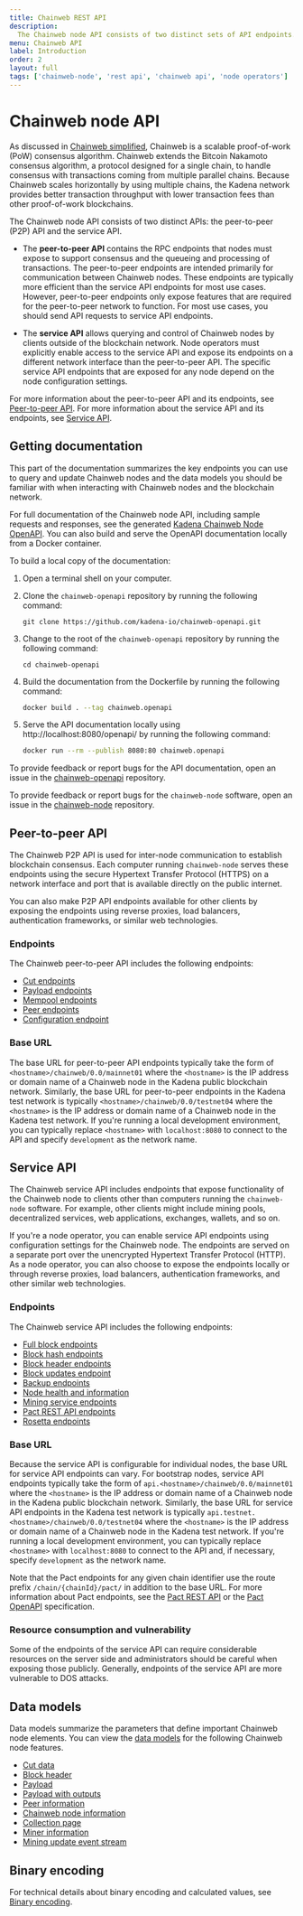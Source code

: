 ```yaml
---
title: Chainweb REST API
description:
  The Chainweb node API consists of two distinct sets of API endpoints. The peer-to-peer (P2P) API provides endpoints for nodes to communicate with each other. The Chainweb service API provides endpoints for clients interacting with nodes.
menu: Chainweb API
label: Introduction
order: 2
layout: full
tags: ['chainweb-node', 'rest api', 'chainweb api', 'node operators']
---
```


# Chainweb node API

As discussed in [Chainweb simplified](/learn/chainweb), Chainweb is a scalable proof-of-work (PoW) consensus algorithm. 
Chainweb extends the Bitcoin Nakamoto consensus algorithm, a protocol designed for a single chain, to handle consensus with transactions coming from multiple parallel chains. 
Because Chainweb scales horizontally by using multiple chains, the Kadena network provides better transaction throughput with lower transaction fees than other proof-of-work blockchains.

The Chainweb node API consists of two distinct APIs: the peer-to-peer (P2P) API and the service API. 

- The **peer-to-peer API** contains the RPC endpoints that nodes must expose to support consensus and the queueing and processing of transactions. 
  The peer-to-peer endpoints are intended primarily for communication between Chainweb nodes.
  These endpoints are typically more efficient than the service API endpoints for most use cases. 
  However, peer-to-peer endpoints only expose features that are required for the peer-to-peer network to function.
  For most use cases, you should send API requests to service API endpoints.

- The **service API** allows querying and control of Chainweb nodes by clients outside of the blockchain network.
  Node operators must explicitly enable access to the service API and expose its endpoints on a different network interface than the peer-to-peer API.
  The specific service API endpoints that are exposed for any node depend on the node configuration settings.

For more information about the peer-to-peer API and its endpoints, see [Peer-to-peer API](#peer-to-peer-api).
For more information about the service API and its endpoints, see [Service API](#service-api).

## Getting documentation

This part of the documentation summarizes the key endpoints you can use to query and update Chainweb nodes and the data models you should be familiar with when interacting with Chainweb nodes and the blockchain network.

For full documentation of the Chainweb node API, including sample requests and responses, see the generated [Kadena Chainweb Node OpenAPI](https://api.chainweb.com/openapi/).
You can also build and serve the OpenAPI documentation locally from a Docker container.

To build a local copy of the documentation:

1. Open a terminal shell on your computer.

2. Clone the `chainweb-openapi` repository by running the following command:

   ```code
   git clone https://github.com/kadena-io/chainweb-openapi.git
   ```

3. Change to the root of the `chainweb-openapi` repository by running the following
   command:

   ```code
   cd chainweb-openapi
   ```

3. Build the documentation from the Dockerfile by running the following command:

   ```bash
   docker build . --tag chainweb.openapi
   ```

1. Serve the API documentation locally using http://localhost:8080/openapi/ by running the following command:
   
   ```bash
   docker run --rm --publish 8080:80 chainweb.openapi
   ```

To provide feedback or report bugs for the API documentation, open an issue in the [chainweb-openapi](https://github.com/kadena-io/chainweb-openapi/issues) repository.

To provide feedback or report bugs for the `chainweb-node` software, open an issue in the [chainweb-node](https://github.com/kadena-io/chainweb-node/issues) repository.

## Peer-to-peer API

The Chainweb P2P API is used for inter-node communication to establish blockchain consensus. 
Each computer running `chainweb-node` serves these endpoints using the secure Hypertext Transfer Protocol (HTTPS) on a network interface and port that is available directly on the public internet.

You can also make P2P API endpoints available for other clients by exposing the endpoints using reverse proxies, load balancers, authentication frameworks, or similar web technologies.

### Endpoints

The Chainweb peer-to-peer API includes the following endpoints:

- [Cut endpoints](/reference/chainweb-api/cut)
- [Payload endpoints](/reference/chainweb-api/payload)
- [Mempool endpoints](/reference/chainweb-api/mempool)
- [Peer endpoints](/reference/chainweb-api/peer)
- [Configuration endpoint](/reference/chainweb-api/config)

### Base URL

The base URL for peer-to-peer API endpoints typically take the form of `<hostname>/chainweb/0.0/mainnet01` where the `<hostname>` is the IP address or domain name of a Chainweb node in the Kadena public blockchain network. 
Similarly, the base URL for peer-to-peer endpoints in the Kadena test network is typically `<hostname>/chainweb/0.0/testnet04` where the `<hostname>` is the IP address or domain name of a Chainweb node in the Kadena test network.
If you're running a local development environment, you can typically replace `<hostname>` with `localhost:8080` to connect to the API and specify `development` as the network name.

## Service API

The Chainweb service API includes endpoints that expose functionality of the Chainweb node to clients other than computers running the `chainweb-node` software.
For example, other clients might include mining pools, decentralized services, web applications, exchanges, wallets, and so on.

If you're a node operator, you can enable service API endpoints using configuration settings for the Chainweb node. 
The endpoints are served on a separate port over the unencrypted Hypertext Transfer Protocol (HTTP). 
As a node operator, you can also choose to expose the endpoints locally or through reverse proxies, load balancers, authentication frameworks, and other similar web technologies.

### Endpoints

The Chainweb service API includes the following endpoints:

- [Full block endpoints](/reference/chainweb-api/full-block)
- [Block hash endpoints](/reference/chainweb-api/blockhash)
- [Block header endpoints](/reference/chainweb-api/blockheader)
- [Block updates endpoint](/reference/chainweb-api/updates)
- [Backup endpoints](/reference/chainweb-api/backups)
- [Node health and information](/reference/chainweb-api/node)
- [Mining service endpoints](/reference/chainweb-api/mining)
- [Pact REST API endpoints](/reference/rest-api)
- [Rosetta endpoints](/reference/chainweb-api/rosetta)

### Base URL

Because the service API is configurable for individual nodes, the base URL for service API endpoints can vary.
For bootstrap nodes, service API endpoints typically take the form of `api.<hostname>/chainweb/0.0/mainnet01` where the `<hostname>` is the IP address or domain name of a Chainweb node in the Kadena public blockchain network. 
Similarly, the base URL for service API endpoints in the Kadena test network is typically `api.testnet.<hostname>/chainweb/0.0/testnet04` where the `<hostname>` is the IP address or domain name of a Chainweb node in the Kadena test network.
If you're running a local development environment, you can typically replace `<hostname>` with `localhost:8080` to connect to the API and, if necessary, specify `development` as the network name.

Note that the Pact endpoints for any given chain identifier use the route prefix `/chain/{chainId}/pact/` in addition to the base URL.
For more information about Pact endpoints, see the [Pact REST API](/reference/rest-api) or the [Pact OpenAPI](https://api.chainweb.com/openapi/pact.html) specification.

### Resource consumption and vulnerability

Some of the endpoints of the service API can require considerable resources on the server side and administrators should be careful when exposing those publicly. 
Generally, endpoints of the service API are more vulnerable to DOS attacks.

## Data models

Data models summarize the parameters that define important Chainweb node elements.
You can view the [data models](/reference/chainweb-api/data-models) for the following Chainweb node features.

- [Cut data](/reference/chainweb-api/data-models#cut-modelh464607198)
- [Block header](/reference/chainweb-api/data-models#block-header-modelh1621557545)
- [Payload](/reference/chainweb-api/data-models#payload-modelh1436683818)
- [Payload with outputs](/reference/chainweb-api/data-models#payload-with-outputs-modelh509052678)
- [Peer information](/reference/chainweb-api/data-models#peer-information-modelh-1716301923)
- [Chainweb node information](/reference/chainweb-api/data-models#chainweb-node-information-modelh-1581301161)
- [Collection page](/reference/chainweb-api/data-models#collection-page-modelh1516574970)
- [Miner information](/reference/chainweb-api/data-models#miner-information-modelh-192276614)
- [Mining update event stream](/reference/chainweb-api/data-models#mining-update-event-stream-modelh-1942514890)

## Binary encoding

For technical details about binary encoding and calculated values, see [Binary encoding](/reference/chainweb-api/binary-encoding).
